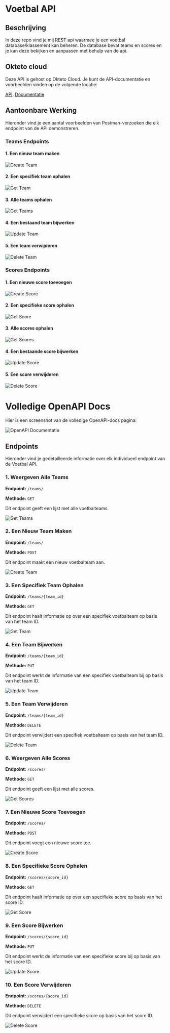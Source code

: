 # Voetbal API

## Beschrijving

In deze repo vind je mij REST api waarmee je een voetbal database/klassement kan beheren. De database bevat teams en scores en je kan deze bekijken en aanpassen met behulp van de api.

## Okteto cloud

Deze API is gehost op Okteto Cloud. Je kunt de API-documentatie en voorbeelden vinden op de volgende locatie:

[API](https://voetbal-api-poleunisbr.cloud.okteto.net/).
[Documentatie](https://voetbal-api-poleunisbr.cloud.okteto.net/docs)


## Aantoonbare Werking

Hieronder vind je een aantal voorbeelden van Postman-verzoeken die elk endpoint van de API demonstreren.

### Teams Endpoints

#### 1. Een nieuw team maken

![Create Team](/scr/teamsPost.png)

#### 2. Een specifiek team ophalen

![Get Team](/scr/teamsGetID.png)

#### 3. Alle teams ophalen

![Get Teams](/scr/teamsGet.png)

#### 4. Een bestaand team bijwerken

![Update Team](/scr/teamsPut.png)

#### 5. Een team verwijderen

![Delete Team](/scr/teamsDelete.png)

### Scores Endpoints

#### 1. Een nieuwe score toevoegen

![Create Score](/scr/scoresPost.png)

#### 2. Een specifieke score ophalen

![Get Score](/scr/scoresGetID.png)

#### 3. Alle scores ophalen

![Get Scores](/scr/scoresGet.png)

#### 4. Een bestaande score bijwerken

![Update Score](/scr/scoresPut.png)

#### 5. Een score verwijderen

![Delete Score](/scr/scoresDelete.png)

# Volledige OpenAPI Docs

Hier is een screenshot van de volledige OpenAPI-docs pagina:

![OpenAPI Documentatie](/scr/endpoints.png)

## Endpoints

Hieronder vind je gedetailleerde informatie over elk individueel endpoint van de Voetbal API.

### 1. Weergeven Alle Teams

**Endpoint:** `/teams/`

**Methode:** `GET`

Dit endpoint geeft een lijst met alle voetbalteams.

![Get Teams](/scr/teamsGetEndpoint.png)

### 2. Een Nieuw Team Maken

**Endpoint:** `/teams/`

**Methode:** `POST`

Dit endpoint maakt een nieuw voetbalteam aan.

![Create Team](/scr/teamsPostEndpoint.png)

### 3. Een Specifiek Team Ophalen

**Endpoint:** `/teams/{team_id}`

**Methode:** `GET`

Dit endpoint haalt informatie op over een specifiek voetbalteam op basis van het team ID.

![Get Team](/scr/teamsGetIDEndpoint.png)

### 4. Een Team Bijwerken

**Endpoint:** `/teams/{team_id}`

**Methode:** `PUT`

Dit endpoint werkt de informatie van een specifiek voetbalteam bij op basis van het team ID.

![Update Team](/scr/teamsPutEndpoint.png)

### 5. Een Team Verwijderen

**Endpoint:** `/teams/{team_id}`

**Methode:** `DELETE`

Dit endpoint verwijdert een specifiek voetbalteam op basis van het team ID.

![Delete Team](/scr/teamsDeleteEndpoint.png)

### 6. Weergeven Alle Scores

**Endpoint:** `/scores/`

**Methode:** `GET`

Dit endpoint geeft een lijst met alle scores.

![Get Scores](/scr/scoresGetEndpoint.png)

### 7. Een Nieuwe Score Toevoegen

**Endpoint:** `/scores/`

**Methode:** `POST`

Dit endpoint voegt een nieuwe score toe.

![Create Score](/scr/scoresPostEndpoint.png)

### 8. Een Specifieke Score Ophalen

**Endpoint:** `/scores/{score_id}`

**Methode:** `GET`

Dit endpoint haalt informatie op over een specifieke score op basis van het score ID.

![Get Score](/scr/scoresGetIDEndpoint.png)

### 9. Een Score Bijwerken

**Endpoint:** `/scores/{score_id}`

**Methode:** `PUT`

Dit endpoint werkt de informatie van een specifieke score bij op basis van het score ID.

![Update Score](/scr/scoresPutEndpoint.png)

### 10. Een Score Verwijderen

**Endpoint:** `/scores/{score_id}`

**Methode:** `DELETE`

Dit endpoint verwijdert een specifieke score op basis van het score ID.

![Delete Score](/scr/scoresDeleteEndpoint.png)
